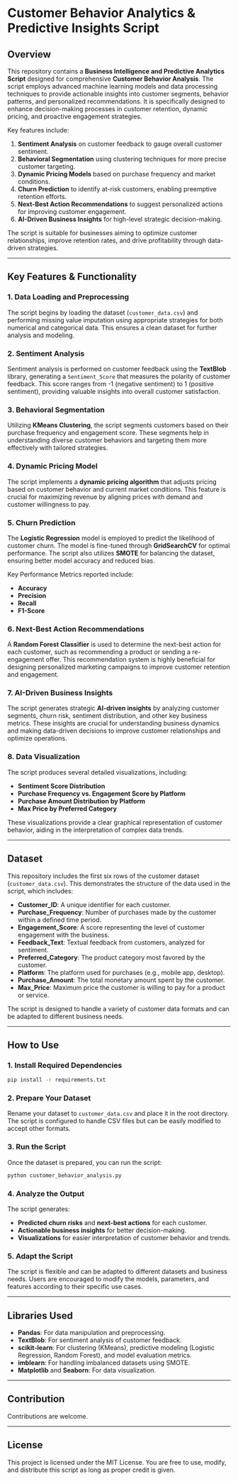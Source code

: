 
# Customer Behavior Analytics & Predictive Insights Script

## Overview

This repository contains a **Business Intelligence and Predictive Analytics Script** designed for comprehensive **Customer Behavior Analysis**. The script employs advanced machine learning models and data processing techniques to provide actionable insights into customer segments, behavior patterns, and personalized recommendations. It is specifically designed to enhance decision-making processes in customer retention, dynamic pricing, and proactive engagement strategies.

Key features include:

1. **Sentiment Analysis** on customer feedback to gauge overall customer sentiment.
2. **Behavioral Segmentation** using clustering techniques for more precise customer targeting.
3. **Dynamic Pricing Models** based on purchase frequency and market conditions.
4. **Churn Prediction** to identify at-risk customers, enabling preemptive retention efforts.
5. **Next-Best Action Recommendations** to suggest personalized actions for improving customer engagement.
6. **AI-Driven Business Insights** for high-level strategic decision-making.

The script is suitable for businesses aiming to optimize customer relationships, improve retention rates, and drive profitability through data-driven strategies.

---

## Key Features & Functionality

### 1. Data Loading and Preprocessing

The script begins by loading the dataset (`customer_data.csv`) and performing missing value imputation using appropriate strategies for both numerical and categorical data. This ensures a clean dataset for further analysis and modeling.

### 2. Sentiment Analysis

Sentiment analysis is performed on customer feedback using the **TextBlob** library, generating a `Sentiment_Score` that measures the polarity of customer feedback. This score ranges from -1 (negative sentiment) to 1 (positive sentiment), providing valuable insights into overall customer satisfaction.

### 3. Behavioral Segmentation

Utilizing **KMeans Clustering**, the script segments customers based on their purchase frequency and engagement score. These segments help in understanding diverse customer behaviors and targeting them more effectively with tailored strategies.

### 4. Dynamic Pricing Model

The script implements a **dynamic pricing algorithm** that adjusts pricing based on customer behavior and current market conditions. This feature is crucial for maximizing revenue by aligning prices with demand and customer willingness to pay.

### 5. Churn Prediction

The **Logistic Regression** model is employed to predict the likelihood of customer churn. The model is fine-tuned through **GridSearchCV** for optimal performance. The script also utilizes **SMOTE** for balancing the dataset, ensuring better model accuracy and reduced bias.

Key Performance Metrics reported include:

- **Accuracy**
- **Precision**
- **Recall**
- **F1-Score**

### 6. Next-Best Action Recommendations

A **Random Forest Classifier** is used to determine the next-best action for each customer, such as recommending a product or sending a re-engagement offer. This recommendation system is highly beneficial for designing personalized marketing campaigns to improve customer retention and engagement.

### 7. AI-Driven Business Insights

The script generates strategic **AI-driven insights** by analyzing customer segments, churn risk, sentiment distribution, and other key business metrics. These insights are crucial for understanding business dynamics and making data-driven decisions to improve customer relationships and optimize operations.

### 8. Data Visualization

The script produces several detailed visualizations, including:

- **Sentiment Score Distribution**
- **Purchase Frequency vs. Engagement Score by Platform**
- **Purchase Amount Distribution by Platform**
- **Max Price by Preferred Category**

These visualizations provide a clear graphical representation of customer behavior, aiding in the interpretation of complex data trends.

---

## Dataset

This repository includes the first six rows of the customer dataset (`customer_data.csv`). This demonstrates the structure of the data used in the script, which includes:

- **Customer_ID**: A unique identifier for each customer.
- **Purchase_Frequency**: Number of purchases made by the customer within a defined time period.
- **Engagement_Score**: A score representing the level of customer engagement with the business.
- **Feedback_Text**: Textual feedback from customers, analyzed for sentiment.
- **Preferred_Category**: The product category most favored by the customer.
- **Platform**: The platform used for purchases (e.g., mobile app, desktop).
- **Purchase_Amount**: The total monetary amount spent by the customer.
- **Max_Price**: Maximum price the customer is willing to pay for a product or service.

The script is designed to handle a variety of customer data formats and can be adapted to different business needs.

---

## How to Use

### 1. Install Required Dependencies

```bash
pip install -r requirements.txt
```

### 2. Prepare Your Dataset

Rename your dataset to `customer_data.csv` and place it in the root directory. The script is configured to handle CSV files but can be easily modified to accept other formats.

### 3. Run the Script

Once the dataset is prepared, you can run the script:

```bash
python customer_behavior_analysis.py
```

### 4. Analyze the Output

The script generates:

- **Predicted churn risks** and **next-best actions** for each customer.
- **Actionable business insights** for better decision-making.
- **Visualizations** for easier interpretation of customer behavior and trends.

### 5. Adapt the Script

The script is flexible and can be adapted to different datasets and business needs. Users are encouraged to modify the models, parameters, and features according to their specific use cases.

---

## Libraries Used

- **Pandas**: For data manipulation and preprocessing.
- **TextBlob**: For sentiment analysis of customer feedback.
- **scikit-learn**: For clustering (KMeans), predictive modeling (Logistic Regression, Random Forest), and model evaluation metrics.
- **imblearn**: For handling imbalanced datasets using SMOTE.
- **Matplotlib** and **Seaborn**: For data visualization.

---

## Contribution

Contributions are welcome. 

---

## License

This project is licensed under the MIT License. You are free to use, modify, and distribute this script as long as proper credit is given.
